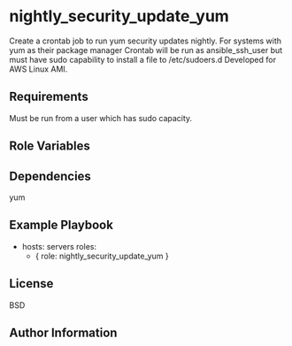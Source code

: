 nightly_security_update_yum
========

Create a crontab job to run yum security updates nightly.
For systems with yum as their package manager
Crontab will be run as ansible_ssh_user but must have sudo capability
to install a file to /etc/sudoers.d
Developed for AWS Linux AMI.

Requirements
------------

Must be run from a user which has sudo capacity.

Role Variables
--------------


Dependencies
------------

yum

Example Playbook
-------------------------

- hosts: servers
  roles:
    - { role: nightly_security_update_yum }

License
-------

BSD

Author Information
------------------


